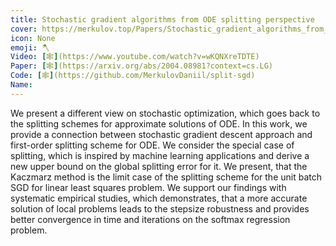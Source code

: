 ```yaml
---
title: Stochastic gradient algorithms from ODE splitting perspective
cover: https://merkulov.top/Papers/Stochastic_gradient_algorithms_from_ODE_splitting_perspective/2020_spr.jpg
icon: None
emoji: 🪓
Video: [🕸](https://www.youtube.com/watch?v=wKQNXreTDTE)
Paper: [🕸](https://arxiv.org/abs/2004.08981?context=cs.LG)
Code: [🕸](https://github.com/MerkulovDaniil/split-sgd)
Name: 
---
```


We present a different view on stochastic optimization, which goes back to the splitting schemes for approximate solutions of ODE. In this work, we provide a connection between stochastic gradient descent approach and first-order splitting scheme for ODE. We consider the special case of splitting, which is inspired by machine learning applications and derive a new upper bound on the global splitting error for it. We present, that the Kaczmarz method is the limit case of the splitting scheme for the unit batch SGD for linear least squares problem. We support our findings with systematic empirical studies, which demonstrates, that a more accurate solution of local problems leads to the stepsize robustness and provides better convergence in time and iterations on the softmax regression problem.
